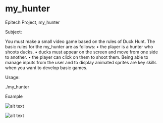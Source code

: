 # my_hunter
Epitech Project, my_hunter

Subject:

You must make a small video game based on the rules of Duck Hunt.
The basic rules for the my_hunter are as follows:
• the player is a hunter who shoots ducks.
• ducks must appear on the screen and move from one side to another.
• the player can click on them to shoot them.
Being able to manage inputs from the user and to display animated sprites are key skills
when you want to develop basic games.

Usage:

./my_hunter

Example


![alt text](https://raw.githubusercontent.com/alexandre10044/my_hunter/master/demo_1.png)


![alt text](https://raw.githubusercontent.com/alexandre10044/my_hunter/master/demo_2.png)

